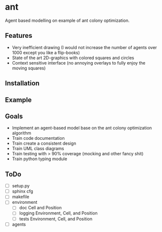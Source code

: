 # ant
Agent based modelling on example of ant colony optimization.

## Features
- Very inefficient drawing (I would not increase the number of agents over 1000 except you like a flip-books)
- State of the art 2D-graphics with colored squares and circles
- Context sensitive interface (no annoying overlays to fully enjoy the moving squares)

## Installation

## Example

## Goals
- Implement an agent-based model base on the ant colony optimization algorithm
- Train code documentation
- Train create a consistent design
- Train UML class diagrams
- Train testing with > 90% coverage (mocking and other fancy shit)
- Train python typing module

## ToDo
-[ ] setup.py
-[ ] sphinx cfg
-[ ] makefile
-[ ] environment
    -[ ] doc Cell and Position
    -[ ] logging Environment, Cell, and Position
    -[ ] tests Environment, Cell, and Position
-[ ] agents